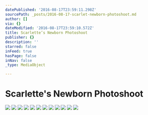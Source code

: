 ```yaml
---
datePublished: '2016-08-17T23:59:11.298Z'
sourcePath: _posts/2016-08-17-scarlet-newborn-photoshoot.md
author: []
via: {}
dateModified: '2016-08-17T23:59:10.572Z'
title: Scarlette’s Newborn Photoshoot
publisher: {}
description: ''
starred: false
inFeed: true
hasPage: false
inNav: false
_type: MediaObject

---
```

# Scarlette's Newborn Photoshoot
![](https://the-grid-user-content.s3-us-west-2.amazonaws.com/ecec6227-f43f-4e68-a92b-6db822094886.jpg)
![](https://the-grid-user-content.s3-us-west-2.amazonaws.com/48cc3c4d-1c2d-4578-ae20-e83150b90d40.jpg)
![](https://the-grid-user-content.s3-us-west-2.amazonaws.com/e7e4dbf0-1c62-4a69-9506-09531d54495c.jpg)
![](https://the-grid-user-content.s3-us-west-2.amazonaws.com/97a0b08b-65f3-4dbd-8af5-7af83c54aca4.jpg)
![](https://the-grid-user-content.s3-us-west-2.amazonaws.com/aa450226-aa21-40c0-843a-644c9727c545.jpg)
![](https://the-grid-user-content.s3-us-west-2.amazonaws.com/cc80cabf-02f9-49a6-8b22-e44cae0dfb30.jpg)
![](https://the-grid-user-content.s3-us-west-2.amazonaws.com/af1f3d40-ad87-4fc3-ab88-f1d8af9eecc0.jpg)
![](https://the-grid-user-content.s3-us-west-2.amazonaws.com/4161a7c7-4ce0-4866-b4bf-02524fcf9e36.jpg)
![](https://the-grid-user-content.s3-us-west-2.amazonaws.com/8c41831f-14dd-430b-add7-0e085e14cbee.jpg)
![](https://the-grid-user-content.s3-us-west-2.amazonaws.com/a38445e4-9c60-4eb5-9cf7-d4ebd513cd8e.jpg)
![](https://the-grid-user-content.s3-us-west-2.amazonaws.com/12a010e2-0230-4796-a47a-b7d6a9369247.jpg)
![](https://the-grid-user-content.s3-us-west-2.amazonaws.com/f9fe7d73-b1b7-45b9-9c3c-541c35879183.jpg)